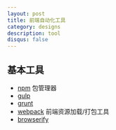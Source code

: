 ```yaml
---
layout: post
title: 前端自动化工具
category: designs
description: tool
disqus: false
---
```


## 基本工具

* [npm](https://www.npmjs.com/) 包管理器
* [gulp](http://gulpjs.com/)
* [grunt](http://gruntjs.com/)
* [webpack](http://webpack.github.io/) 前端资源加载/打包工具
* [browserify](http://browserify.org/)